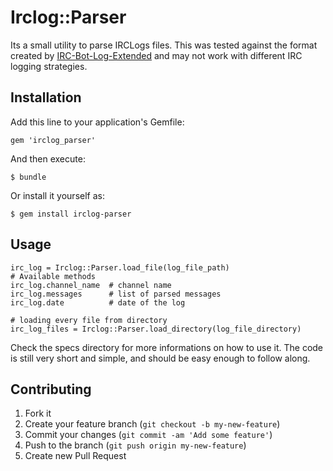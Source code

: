 # Irclog::Parser

Its a small utility to parse IRCLogs files. This was tested against
the format created by
[IRC-Bot-Log-Extended](http://search.cpan.org/~fayland/IRC-Bot-Log-Extended-0.03/lib/IRC/Bot/Log/Extended.pm)
and may not work with different IRC logging strategies.

## Installation

Add this line to your application's Gemfile:

    gem 'irclog_parser'

And then execute:

    $ bundle

Or install it yourself as:

    $ gem install irclog-parser

## Usage

    irc_log = Irclog::Parser.load_file(log_file_path)
    # Available methods
    irc_log.channel_name  # channel name
    irc_log.messages      # list of parsed messages
    irc_log.date          # date of the log

    # loading every file from directory
    irc_log_files = Irclog::Parser.load_directory(log_file_directory)

Check the specs directory for more informations on how to use it. The
code is still very short and simple, and should be easy enough to
follow along.

## Contributing

1. Fork it
2. Create your feature branch (`git checkout -b my-new-feature`)
3. Commit your changes (`git commit -am 'Add some feature'`)
4. Push to the branch (`git push origin my-new-feature`)
5. Create new Pull Request
